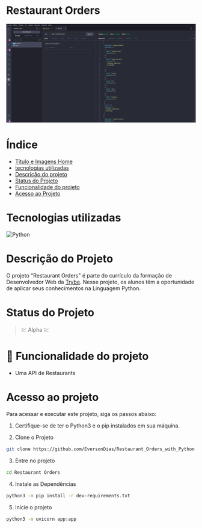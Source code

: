 # Restaurant Orders

![Restaurant Orders](readme/cardProject/main.png)

# Índice

* [Título e Imagens Home]()
* [tecnologias utilizadas](#tecnologias-utilizadas)
* [Descrição do projeto](#descrição-do-projeto)
* [Status do Projeto](#status-do-projeto)
* [Funcionalidade do projeto](#🔨-funcionalidade-do-projeto)
* [Acesso ao Projeto](#acesso-ao-projeto)

# Tecnologias utilizadas

![Python](https://img.shields.io/badge/python-3670A0?style=for-the-badge&logo=python&logoColor=ffdd54)

# Descrição do Projeto

O projeto "Restaurant Orders" é parte do currículo da formação de Desenvolvedor Web da [Trybe](https://www.betrybe.com/). Nesse projeto, os alunos têm a oportunidade de aplicar seus conhecimentos na Linguagem Python.

# Status do Projeto

> 💹 Alpha 💹

# 🔨 Funcionalidade do projeto

- Uma API de Restaurants

# Acesso ao projeto

Para acessar e executar este projeto, siga os passos abaixo:

1. Certifique-se de ter o Python3 e o pip instalados em sua máquina.

2. Clone o Projeto

```bash
git clone https://github.com/EversonDias/Restaurant_Orders_with_Python.git Restaurant Orders
```

3. Entre no projeto

```bash
cd Restaurant Orders
```

4. Instale as Dependências

```bash
python3 -m pip install -r dev-requirements.txt
```

5. inicie o projeto

```bash
python3 -m uvicorn app:app
```